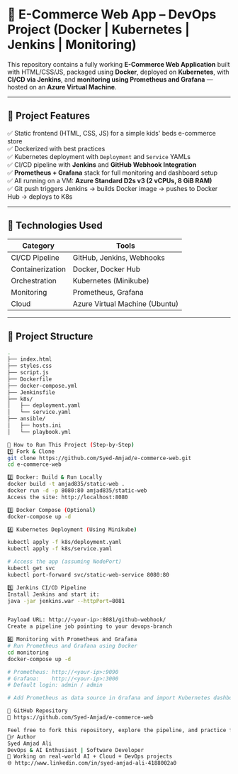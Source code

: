 # 🛒 E-Commerce Web App – DevOps Project (Docker | Kubernetes | Jenkins | Monitoring)

This repository contains a fully working **E-Commerce Web Application** built with HTML/CSS/JS, packaged using **Docker**, deployed on **Kubernetes**, with **CI/CD via Jenkins**, and **monitoring using Prometheus and Grafana** — hosted on an **Azure Virtual Machine**.

---

## 📌 Project Features

✅ Static frontend (HTML, CSS, JS) for a simple kids' beds e-commerce store  
✅ Dockerized with best practices  
✅ Kubernetes deployment with `Deployment` and `Service` YAMLs  
✅ CI/CD pipeline with **Jenkins** and **GitHub Webhook Integration**  
✅ **Prometheus + Grafana** stack for full monitoring and dashboard setup  
✅ All running on a VM: **Azure Standard D2s v3 (2 vCPUs, 8 GiB RAM)**  
✅ Git push triggers Jenkins → builds Docker image → pushes to Docker Hub → deploys to K8s

---

## 🧱 Technologies Used

| Category        | Tools                            |
|----------------|----------------------------------|
| CI/CD Pipeline | GitHub, Jenkins, Webhooks        |
| Containerization| Docker, Docker Hub               |
| Orchestration  | Kubernetes (Minikube)            |
| Monitoring     | Prometheus, Grafana              |
| Cloud          | Azure Virtual Machine (Ubuntu)   |

---

## 📁 Project Structure

```bash
.
├── index.html
├── styles.css
├── script.js
├── Dockerfile
├── docker-compose.yml
├── Jenkinsfile
├── k8s/
│   ├── deployment.yaml
│   └── service.yaml
├── ansible/
│   ├── hosts.ini
│   └── playbook.yml

🚀 How to Run This Project (Step-by-Step)
1️⃣ Fork & Clone
git clone https://github.com/Syed-Amjad/e-commerce-web.git
cd e-commerce-web

2️⃣ Docker: Build & Run Locally
docker build -t amjad835/static-web .
docker run -d -p 8080:80 amjad835/static-web
Access the site: http://localhost:8080

3️⃣ Docker Compose (Optional)
docker-compose up -d

4️⃣ Kubernetes Deployment (Using Minikube)

kubectl apply -f k8s/deployment.yaml
kubectl apply -f k8s/service.yaml

# Access the app (assuming NodePort)
kubectl get svc
kubectl port-forward svc/static-web-service 8080:80

5️⃣ Jenkins CI/CD Pipeline
Install Jenkins and start it:
java -jar jenkins.war --httpPort=8081


Payload URL: http://<your-ip>:8081/github-webhook/
Create a pipeline job pointing to your devops-branch

6️⃣ Monitoring with Prometheus and Grafana
# Run Prometheus and Grafana using Docker
cd monitoring
docker-compose up -d

# Prometheus: http://<your-ip>:9090
# Grafana:    http://<your-ip>:3000
# Default login: admin / admin

# Add Prometheus as data source in Grafana and import Kubernetes dashboards

📎 GitHub Repository
🔗 https://github.com/Syed-Amjad/e-commerce-web

Feel free to fork this repository, explore the pipeline, and practice full DevOps deployment!
🙋‍♂️ Author
Syed Amjad Ali
DevOps & AI Enthusiast | Software Developer
📍 Working on real-world AI + Cloud + DevOps projects
🌐 http://www.linkedin.com/in/syed-amjad-ali-4188002a0

